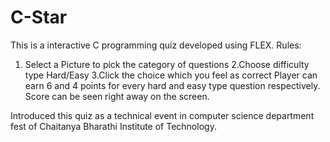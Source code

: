 # C-Star

This is a interactive C programming quiz developed using FLEX.
Rules:
1. Select a Picture to pick the category of questions
2.Choose difficulty type Hard/Easy
3.Click the choice which you feel as correct 
Player can earn 6 and 4 points for every hard and easy type question respectively. Score can be seen right away on the screen.

Introduced this quiz as a technical event in computer science department fest of Chaitanya Bharathi Institute of Technology.
